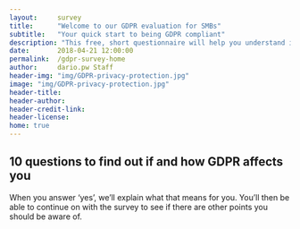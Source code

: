 ```yaml
---
layout:     survey
title:      "Welcome to our GDPR evaluation for SMBs"
subtitle:   "Your quick start to being GDPR compliant"
description: "This free, short questionnaire will help you understand if you need to take action regarding GDPR. Take two minutes to see where you fall and get important information on how to take the next steps."
date:       2018-04-21 12:00:00
permalink:  /gdpr-survey-home
author:     dario.pw Staff
header-img: "img/GDPR-privacy-protection.jpg"
image: "img/GDPR-privacy-protection.jpg"
header-title:
header-author:
header-credit-link:
header-license:
home: true
---
```


## 10 questions to find out if and how GDPR affects you
When you answer ‘yes’, we’ll explain what that means for you. You’ll then be able to continue on with the survey to see if there are other points you should be aware of.
